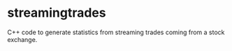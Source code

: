 # streamingtrades
C++ code to generate statistics from streaming trades coming from a stock exchange.
